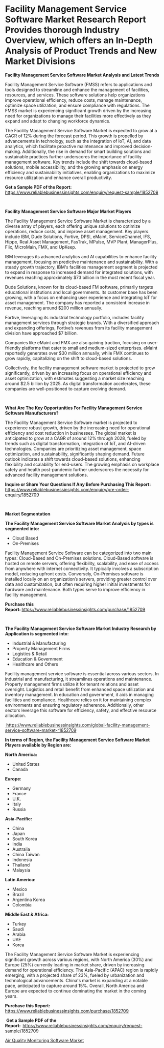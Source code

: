 <p><h1>Facility Management Service Software Market Research Report Provides thorough Industry Overview, which offers an In-Depth Analysis of Product Trends and New Market Divisions</h1></p><p><strong>Facility Management Service Software Market Analysis and Latest Trends</strong></p>
<p><p>Facility Management Service Software (FMSS) refers to applications and tools designed to streamline and enhance the management of facilities, resources, and services. These software solutions help organizations improve operational efficiency, reduce costs, manage maintenance, optimize space utilization, and ensure compliance with regulations. The FMSS market is experiencing significant growth driven by the increasing need for organizations to manage their facilities more effectively as they expand and adapt to changing workforce dynamics. </p><p>The Facility Management Service Software Market is expected to grow at a CAGR of 12% during the forecast period. This growth is propelled by advancements in technology, such as the integration of IoT, AI, and data analytics, which facilitate proactive maintenance and improved decision-making. Additionally, the rise in demand for smart building solutions and sustainable practices further underscores the importance of facility management software. Key trends include the shift towards cloud-based solutions, mobile accessibility, and the growing emphasis on energy efficiency and sustainability initiatives, enabling organizations to maximize resource utilization and enhance overall productivity.</p></p>
<p><strong>Get a Sample PDF of the Report:&nbsp;</strong> <a href="https://www.reliablebusinessinsights.com/enquiry/request-sample/1852709?utm_campaign=2306&utm_medium=2&utm_source=Github&utm_content=ia&utm_term=11032025&utm_id=facility-management-service-software">https://www.reliablebusinessinsights.com/enquiry/request-sample/1852709</a></p>
<p>&nbsp;</p>
<p><strong>Facility Management Service Software Major Market Players</strong></p>
<p><p>The Facility Management Service Software Market is characterized by a diverse array of players, each offering unique solutions to optimize operations, reduce costs, and improve asset management. Key players include IBM, Dude Solutions, Fortive, DPSI, eMaint, ServiceChannel, IFS, Hippo, Real Asset Management, FasTrak, MPulse, MVP Plant, ManagerPlus, Fiix, MicroMain, FMX, and UpKeep.</p><p>IBM leverages its advanced analytics and AI capabilities to enhance facility management, focusing on predictive maintenance and sustainability. With a steady growth trajectory, IBM's facilities management segment is projected to expand in response to increased demand for integrated solutions, with revenues reaching approximately $73 billion in the most recent fiscal year.</p><p>Dude Solutions, known for its cloud-based FM software, primarily targets educational institutions and local governments. Its customer base has been growing, with a focus on enhancing user experience and integrating IoT for asset management. The company has reported a consistent increase in revenue, reaching around $200 million annually.</p><p>Fortive, leveraging its industrial technology portfolio, includes facility management services through strategic brands. With a diversified approach and expanding offerings, Fortive’s revenues from its facility management division have approached $7 billion.</p><p>Companies like eMaint and FMX are also gaining traction, focusing on user-friendly platforms that cater to small and medium-sized enterprises. eMaint reportedly generates over $30 million annually, while FMX continues to grow rapidly, capitalizing on the shift to cloud-based solutions.</p><p>Collectively, the facility management software market is projected to grow significantly, driven by an increasing focus on operational efficiency and asset optimization, with estimates suggesting a market size reaching around $2.5 billion by 2025. As digital transformation accelerates, these companies are well-positioned to capture evolving demand.</p></p>
<p>&nbsp;</p>
<p><strong>What Are The Key Opportunities For Facility Management Service Software Manufacturers?</strong></p>
<p><p>The Facility Management Service Software market is projected to experience robust growth, driven by the increasing need for operational efficiency and cost reduction in businesses. The global market is anticipated to grow at a CAGR of around 12% through 2028, fueled by trends such as digital transformation, integration of IoT, and AI-driven technologies. Companies are prioritizing asset management, space optimization, and sustainability, significantly shaping demand. Future outlook indicates a shift towards cloud-based solutions, enhancing flexibility and scalability for end-users. The growing emphasis on workplace safety and health post-pandemic further underscores the necessity for advanced facility management solutions.</p></p>
<p><strong>Inquire or Share Your Questions If Any Before Purchasing This Report:</strong> <a href="https://www.reliablebusinessinsights.com/enquiry/pre-order-enquiry/1852709?utm_campaign=2306&utm_medium=2&utm_source=Github&utm_content=ia&utm_term=11032025&utm_id=facility-management-service-software">https://www.reliablebusinessinsights.com/enquiry/pre-order-enquiry/1852709</a></p>
<p>&nbsp;</p>
<p><strong>Market Segmentation</strong></p>
<p><strong>The Facility Management Service Software Market Analysis by types is segmented into:</strong></p>
<p><ul><li>Cloud Based</li><li>On-Premises</li></ul></p>
<p><p>Facility Management Service Software can be categorized into two main types: Cloud-Based and On-Premises solutions. Cloud-Based software is hosted on remote servers, offering flexibility, scalability, and ease of access from anywhere with internet connectivity. It typically involves a subscription model, reducing upfront costs. Conversely, On-Premises software is installed locally on an organization’s servers, providing greater control over data and customization, but often requiring higher initial investments for hardware and maintenance. Both types serve to improve efficiency in facility management.</p></p>
<p><strong>Purchase this Report:&nbsp;</strong><a href="https://www.reliablebusinessinsights.com/purchase/1852709?utm_campaign=2306&utm_medium=2&utm_source=Github&utm_content=ia&utm_term=11032025&utm_id=facility-management-service-software">https://www.reliablebusinessinsights.com/purchase/1852709</a></p>
<p>&nbsp;</p>
<p><strong>The Facility Management Service Software Market Industry Research by Application is segmented into:</strong></p>
<p><ul><li>Industrial & Manufacturing</li><li>Property Management Firms</li><li>Logistics & Retail</li><li>Education & Government</li><li>Healthcare and Others</li></ul></p>
<p><p>Facility management service software is essential across various sectors. In industrial and manufacturing, it streamlines operations and maintenance. Property management firms utilize it for tenant relations and asset oversight. Logistics and retail benefit from enhanced space utilization and inventory management. In education and government, it aids in managing facilities and compliance. Healthcare relies on it for maintaining complex environments and ensuring regulatory adherence. Additionally, other sectors leverage this software for efficiency, safety, and effective resource allocation.</p></p>
<p><a href="https://www.reliablebusinessinsights.com/global-facility-management-service-software-market-r1852709?utm_campaign=2306&utm_medium=2&utm_source=Github&utm_content=ia&utm_term=11032025&utm_id=facility-management-service-software">&nbsp;https://www.reliablebusinessinsights.com/global-facility-management-service-software-market-r1852709</a></p>
<p><strong>In terms of Region, the Facility Management Service Software Market Players available by Region are:</strong></p>
<p>
    <p> <strong> North America: </strong>
        <ul>
            <li>United States</li>
            <li>Canada</li>
        </ul>
        </p> 
    <p> <strong> Europe: </strong>
        <ul>
            <li>Germany</li>
            <li>France</li>
            <li>U.K.</li>
            <li>Italy</li>
            <li>Russia</li>
        </ul>
        </p> 
    <p> <strong> Asia-Pacific: </strong>
        <ul>
            <li>China</li>
            <li>Japan</li>
            <li>South Korea</li>
            <li>India</li>
            <li>Australia</li>
            <li>China Taiwan</li>
            <li>Indonesia</li>
            <li>Thailand</li>
            <li>Malaysia</li>
        </ul>
        </p> 
    <p> <strong> Latin America: </strong>
        <ul>
            <li>Mexico</li>
            <li>Brazil</li>
            <li>Argentina Korea</li>
            <li>Colombia</li>
        </ul>
        </p> 
    <p> <strong> Middle East & Africa: </strong>
        <ul>
            <li>Turkey</li>
            <li>Saudi</li>
            <li>Arabia</li>
            <li>UAE</li>
            <li>Korea</li>
        </ul>
    </p>
    </p>
<p><p>The Facility Management Service Software Market is experiencing significant growth across various regions, with North America (30%) and Europe (25%) currently leading in market share, driven by increasing demand for operational efficiency. The Asia-Pacific (APAC) region is rapidly emerging, with a projected share of 23%, fueled by urbanization and technological advancements. China's market is expanding at a notable pace, anticipated to capture around 15%. Overall, North America and Europe are expected to continue dominating the market in the coming years.</p></p>
<p><strong>Purchase this Report: </strong><a href="https://www.reliablebusinessinsights.com/purchase/1852709?utm_campaign=2306&utm_medium=2&utm_source=Github&utm_content=ia&utm_term=11032025&utm_id=facility-management-service-software">https://www.reliablebusinessinsights.com/purchase/1852709</a></p>
<p>&nbsp;<strong>Get a Sample PDF of the Report:&nbsp;&nbsp;</strong><a href="https://www.reliablebusinessinsights.com/enquiry/request-sample/1852709?utm_campaign=2306&utm_medium=2&utm_source=Github&utm_content=ia&utm_term=11032025&utm_id=facility-management-service-software">https://www.reliablebusinessinsights.com/enquiry/request-sample/1852709</a></p>
<p><strong></strong></p>
<p><p><a href="https://github.com/AshikRahman991/Market-Research-Report-List-1/blob/main/air-quality-monitoring-software-market.md?utm_campaign=2306&utm_medium=2&utm_source=Github&utm_content=ia&utm_term=11032025&utm_id=facility-management-service-software">Air Quality Monitoring Software Market</a></p></p>